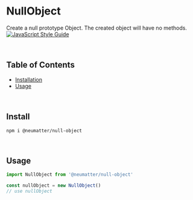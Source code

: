 
# NullObject
Create a null prototype Object. The created object will have no methods.
[![JavaScript Style Guide](https://cdn.rawgit.com/standard/standard/master/badge.svg)](https://github.com/standard/standard)

<br />

## Table of Contents
- [ Installation ](#install)
- [ Usage ](#Usage)

<br />

<a name="install"></a>
## Install

```console
npm i @neumatter/null-object
```

<br />

<a name="Usage"></a>
## Usage

```js
import NullObject from '@neumatter/null-object'

const nullObject = new NullObject()
// use nullObject
```
